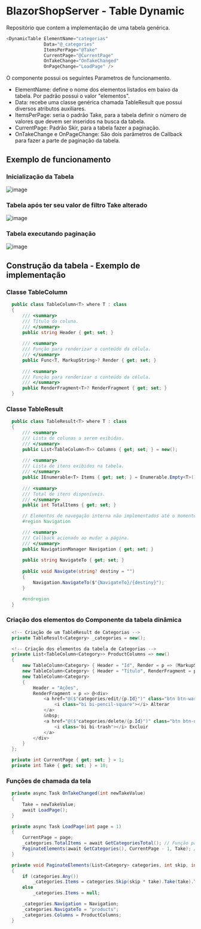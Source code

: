 # BlazorShopServer - Table Dynamic

Repositório que contem a implementação de uma tabela genérica.

```C#
<DynamicTable ElementName="categorias"
              Data="@_categories"
              ItemsPerPage="@Take"
              CurrentPage="@CurrentPage"
              OnTakeChange="OnTakeChanged"
              OnPageChange="LoadPage" />
```

O componente possui os seguintes Parametros de funcionamento.
- ElementName: define o nome dos elementos listados em baixo da tabela. Por padrão possui o valor "elementos".
- Data: recebe uma classe genérica chamada TableResult que possui diversos atributos auxiliares.
- ItemsPerPage: seria o padrão Take, para a tabela definir o número de valores que devem ser inseridos na busca da tabela.
- CurrentPage: Padrão Skir, para a tabela fazer a paginação.
- OnTakeChange e OnPageChange: São dois parâmetros de Callback para fazer a parte de paginação da tabela.

## Exemplo de funcionamento

### Inicialização da Tabela
 ![image](https://github.com/user-attachments/assets/6c159de3-4c7b-4e2c-9007-7fd8aa031aca)

### Tabela após ter seu valor de filtro Take alterado
 ![image](https://github.com/user-attachments/assets/64257e45-d75e-4bf8-a33e-1c85c2dda778)

### Tabela executando paginação
![image](https://github.com/user-attachments/assets/4fe3947f-0080-4e60-bb35-300b8f5781b2)

## Construção da tabela - Exemplo de implementação

### Classe TableColumn
```C#
  public class TableColumn<T> where T : class
  {
      /// <summary>
      /// Título da coluna.
      /// </summary>
      public string Header { get; set; }
  
      /// <summary>
      /// Função para renderizar o conteúdo da célula.
      /// </summary>
      public Func<T, MarkupString>? Render { get; set; }
  
      /// <summary>
      /// Função para renderizar o conteúdo da célula.
      /// </summary>
      public RenderFragment<T>? RenderFragment { get; set; }
  }

```
### Classe TableResult
```C#
  public class TableResult<T> where T : class
  {
      /// <summary>
      /// Lista de colunas a serem exibidas.
      /// </summary>
      public List<TableColumn<T>> Columns { get; set; } = new();
  
      /// <summary>
      /// Lista de itens exibidos na tabela.
      /// </summary>
      public IEnumerable<T> Items { get; set; } = Enumerable.Empty<T>();
  
      /// <summary>
      /// Total de itens disponíveis.
      /// </summary>
      public int TotalItems { get; set; }

      // Elementos de navegação interna não implementados até o momento atual
      #region Navigation

      /// <summary>
      /// Callback acionado ao mudar a página.
      /// </summary>
      public NavigationManager Navigation { get; set; }
  
      public string NavigateTo { get; set; }
  
      public void Navigate(string? destiny = "")
      {
          Navigation.NavigateTo($"{NavigateTo}/{destiny}");
      }

      #endregion
  }
```
### Criação dos elementos do Componente da tabela dinâmica
```C#
  <!-- Criação de um TableResult de Categorias -->
  private TableResult<Category> _categories = new();

  <!-- Criação dos elementos da tabela de Categorias -->
  private List<TableColumn<Category>> ProductColumns => new()
  {
      new TableColumn<Category> { Header = "Id", Render = p => (MarkupString)$"{p.Id}" },
      new TableColumn<Category> { Header = "Título", RenderFragment = p => @<a href="@($"/categories/{p.Id}")">@p.Title</a> },
      new TableColumn<Category>
      {
          Header = "Ações",
          RenderFragment = p => @<div>
              <a href="@($"categories/edit/{p.Id}")" class="btn btn-warning">
                  <i class="bi bi-pencil-square"></i> Alterar
              </a>
              &nbsp;
              <a href="@($"categories/delete/{p.Id}")" class="btn btn-outline-danger">
                  <i class='bi bi-trash'></i> Excluir
              </a>
          </div>
      }
  };

  private int CurrentPage { get; set; } = 1;
  private int Take { get; set; } = 10;
```

### Funções de chamada da tela
```C#
  private async Task OnTakeChanged(int newTakeValue)
  {
      Take = newTakeValue;
      await LoadPage();
  }

  private async Task LoadPage(int page = 1)
  {
      CurrentPage = page;
      _categories.TotalItems = await GetCategoriesTotal(); // Função para obter valor total de categorias cadastradas.
      PaginateElements(await GetCategories(), CurrentPage - 1, Take); //Função que faz a paginação de elementos e os envia para dentro do nosso TableResult
  }

  private void PaginateElements(List<Category> categories, int skip, int take)
  {
      if (categories.Any())
          _categories.Items = categories.Skip(skip * take).Take(take).ToList();
      else
          _categories.Items = null;

      _categories.Navigation = Navigation;
      _categories.NavigateTo = "products";
      _categories.Columns = ProductColumns;
  }
```
